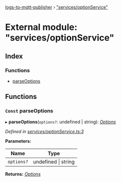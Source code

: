 [logs-to-mqtt-publisher](../README.md) › ["services/optionService"](_services_optionservice_.md)

# External module: "services/optionService"

## Index

### Functions

* [parseOptions](_services_optionservice_.md#const-parseoptions)

## Functions

### `Const` parseOptions

▸ **parseOptions**(`options?`: undefined | string): *[Options](../interfaces/_types_options_.options.md)*

*Defined in [services/optionService.ts:3](https://github.com/TonyBrobston/logs-to-mqtt-publisher/blob/36765fa/src/services/optionService.ts#L3)*

**Parameters:**

Name | Type |
------ | ------ |
`options?` | undefined &#124; string |

**Returns:** *[Options](../interfaces/_types_options_.options.md)*

